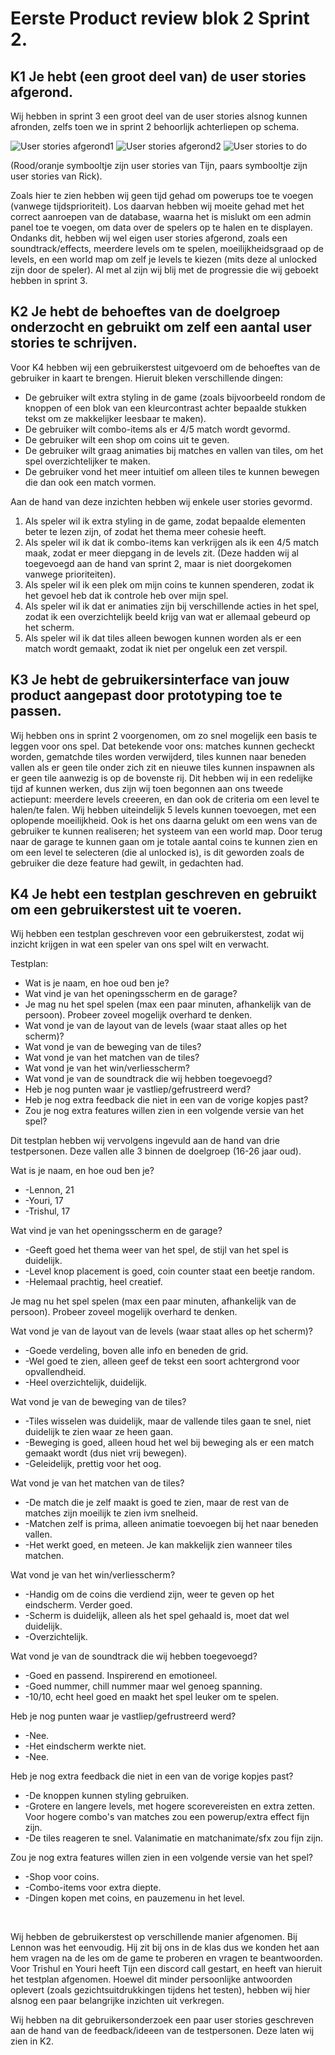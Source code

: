 # Eerste Product review blok 2 Sprint 2.

## K1 Je hebt (een groot deel van) de user stories afgerond.
Wij hebben in sprint 3 een groot deel van de user stories alsnog kunnen afronden, zelfs toen we in sprint 2 behoorlijk achterliepen op schema.

![User stories afgerond1](UserStoriesDone1.png)
![User stories afgerond2](UserStoriesDone2.png)
![User stories to do](UserStoriesToDo.png)

(Rood/oranje symbooltje zijn user stories van Tijn, paars symbooltje zijn user stories van Rick).

Zoals hier te zien hebben wij geen tijd gehad om powerups toe te voegen (vanwege tijdsprioriteit). Los daarvan hebben wij moeite gehad met het correct aanroepen van de database, waarna het is mislukt om een admin panel toe te voegen, om data over de spelers op te halen en te displayen. Ondanks dit, hebben wij wel eigen user stories afgerond, zoals een soundtrack/effects, meerdere levels om te spelen, moeilijkheidsgraad op de levels, en een world map om zelf je levels te kiezen (mits deze al unlocked zijn door de speler). Al met al zijn wij blij met de progressie die wij geboekt hebben in sprint 3.

## K2 Je hebt de behoeftes van de doelgroep onderzocht en gebruikt om zelf een aantal user stories te schrijven.
Voor K4 hebben wij een gebruikerstest uitgevoerd om de behoeftes van de gebruiker in kaart te brengen. Hieruit bleken verschillende dingen:
<ul>
    <li>De gebruiker wilt extra styling in de game (zoals bijvoorbeeld rondom de knoppen of een blok van een kleurcontrast achter bepaalde stukken tekst om ze makkelijker leesbaar te maken).</li>
    <li>De gebruiker wilt combo-items als er 4/5 match wordt gevormd.</li>
    <li>De gebruiker wilt een shop om coins uit te geven.</li>
    <li>De gebruiker wilt graag animaties bij matches en vallen van tiles, om het spel overzichtelijker te maken.</li>
    <li>De gebruiker vond het meer intuitief om alleen tiles te kunnen bewegen die dan ook een match vormen.
</ul>

Aan de hand van deze inzichten hebben wij enkele user stories gevormd.

<ol>
    <li>Als speler wil ik extra styling in de game, zodat bepaalde elementen beter te lezen zijn, of zodat het thema meer cohesie heeft.</li>
    <li>Als speler wil ik dat ik combo-items kan verkrijgen als ik een 4/5 match maak, zodat er meer diepgang in de levels zit. (Deze hadden wij al toegevoegd aan de hand van sprint 2, maar is niet doorgekomen vanwege prioriteiten).</li>
    <li>Als speler wil ik een plek om mijn coins te kunnen spenderen, zodat ik het gevoel heb dat ik controle heb over mijn spel.</li>
    <li>Als speler wil ik dat er animaties zijn bij verschillende acties in het spel, zodat ik een overzichtelijk beeld krijg van wat er allemaal gebeurd op het scherm.</li>
    <li>Als speler wil ik dat tiles alleen bewogen kunnen worden als er een match wordt gemaakt, zodat ik niet per ongeluk een zet verspil.</li>
</ol>

## K3 Je hebt de gebruikersinterface van jouw product aangepast door prototyping toe te passen.
Wij hebben ons in sprint 2 voorgenomen, om zo snel mogelijk een basis te leggen voor ons spel. Dat betekende voor ons: matches kunnen gecheckt worden, gematchde tiles worden verwijderd, tiles kunnen naar beneden vallen als er geen tile onder zich zit en nieuwe tiles kunnen inspawnen als er geen tile aanwezig is op de bovenste rij. Dit hebben wij in een redelijke tijd af kunnen werken, dus zijn wij toen begonnen aan ons tweede actiepunt: meerdere levels creeeren, en dan ook de criteria om een level te halen/te falen. Wij hebben uiteindelijk 5 levels kunnen toevoegen, met een oplopende moeilijkheid. Ook is het ons daarna gelukt om een wens van de gebruiker te kunnen realiseren; het systeem van een world map. Door terug naar de garage te kunnen gaan om je totale aantal coins te kunnen zien en om een level te selecteren (die al unlocked is), is dit geworden zoals de gebruiker die deze feature had gewilt, in gedachten had.  

## K4 Je hebt een testplan geschreven en gebruikt om een gebruikerstest uit te voeren. 
Wij hebben een testplan geschreven voor een gebruikerstest, zodat wij inzicht krijgen in wat een speler van ons spel wilt en verwacht. 

Testplan:
<ul>
    <li>Wat is je naam, en hoe oud ben je?</li>
    <li>Wat vind je van het openingsscherm en de garage?</li>
    <li>Je mag nu het spel spelen (max een paar minuten, afhankelijk van de persoon). Probeer zoveel mogelijk overhard te denken.</li>
    <li>Wat vond je van de layout van de levels (waar staat alles op het scherm)?</li>
    <li>Wat vond je van de beweging van de tiles?</li>
    <li>Wat vond je van het matchen van de tiles?</li>
    <li>Wat vond je van het win/verliesscherm?</li>
    <li>Wat vond je van de soundtrack die wij hebben toegevoegd?</li>
    <li>Heb je nog punten waar je vastliep/gefrustreerd werd?</li>
    <li>Heb je nog extra feedback die niet in een van de vorige kopjes past?</li>
    <li>Zou je nog extra features willen zien in een volgende versie van het spel?</li>
</ul>

Dit testplan hebben wij vervolgens ingevuld aan de hand van drie testpersonen. Deze vallen alle 3 binnen de doelgroep (16-26 jaar oud).

Wat is je naam, en hoe oud ben je?
<ul>
    <li>-Lennon, 21</li>
    <li>-Youri, 17</li>
    <li>-Trishul, 17</li>
</ul>

Wat vind je van het openingsscherm en de garage?
<ul>
    <li>-Geeft goed het thema weer van het spel, de stijl van het spel is duidelijk.</li>
    <li>-Level knop placement is goed, coin counter staat een beetje random.</li>
    <li>-Helemaal prachtig, heel creatief.</li>
</ul>

Je mag nu het spel spelen (max een paar minuten, afhankelijk van de persoon). Probeer zoveel mogelijk overhard te denken.

Wat vond je van de layout van de levels (waar staat alles op het scherm)?
<ul>
    <li>-Goede verdeling, boven alle info en beneden de grid.</li>
    <li>-Wel goed te zien, alleen geef de tekst een soort achtergrond voor opvallendheid.</li>
    <li>-Heel overzichtelijk, duidelijk.</li>
</ul>

Wat vond je van de beweging van de tiles?
<ul>
    <li>-Tiles wisselen was duidelijk, maar de vallende tiles gaan te snel, niet duidelijk te zien waar ze heen gaan.</li>
    <li>-Beweging is goed, alleen houd het wel bij beweging als er een match gemaakt wordt (dus niet vrij bewegen).</li>
    <li>-Geleidelijk, prettig voor het oog.</li>
</ul>

Wat vond je van het matchen van de tiles?
<ul>
    <li>-De match die je zelf maakt is goed te zien, maar de rest van de matches zijn moeilijk te zien ivm snelheid.</li>
    <li>-Matchen zelf is prima, alleen animatie toevoegen bij het naar beneden vallen.</li>
    <li>-Het werkt goed, en meteen. Je kan makkelijk zien wanneer tiles matchen.</li>
</ul>

Wat vond je van het win/verliesscherm?
<ul>
    <li>-Handig om de coins die verdiend zijn, weer te geven op het eindscherm. Verder goed.</li>
    <li>-Scherm is duidelijk, alleen als het spel gehaald is, moet dat wel duidelijk.</li>
    <li>-Overzichtelijk.</li>
</ul>

Wat vond je van de soundtrack die wij hebben toegevoegd?
<ul>
    <li>-Goed en passend. Inspirerend en emotioneel.</li>
    <li>-Goed nummer, chill nummer maar wel genoeg spanning.</li>
    <li>-10/10, echt heel goed en maakt het spel leuker om te spelen.</li>
</ul>

Heb je nog punten waar je vastliep/gefrustreerd werd?
<ul>
    <li>-Nee.</li>
    <li>-Het eindscherm werkte niet.</li>
    <li>-Nee.</li>
</ul>

Heb je nog extra feedback die niet in een van de vorige kopjes past?
<ul>
    <li>-De knoppen kunnen styling gebruiken.</li>
    <li>-Grotere en langere levels, met hogere scorevereisten en extra zetten. Voor hogere combo's van matches zou een powerup/extra effect fijn zijn.</li>
    <li>-De tiles reageren te snel. Valanimatie en matchanimate/sfx zou fijn zijn.</li>
</ul>

Zou je nog extra features willen zien in een volgende versie van het spel?
<ul>
    <li>-Shop voor coins.</li>
    <li>-Combo-items voor extra diepte.</li>
    <li>-Dingen kopen met coins, en pauzemenu in het level.</li>
</ul>
<br>

Wij hebben de gebruikerstest op verschillende manier afgenomen. Bij Lennon was het eenvoudig. Hij zit bij ons in de klas dus we konden het aan hem vragen na de les om de game te proberen en vragen te beantwoorden. Voor Trishul en Youri heeft Tijn een discord call gestart, en heeft van hieruit het testplan afgenomen. Hoewel dit minder persoonlijke antwoorden oplevert (zoals gezichtsuitdrukkingen tijdens het testen), hebben wij hier alsnog een paar belangrijke inzichten uit verkregen.


Wij hebben na dit gebruikersonderzoek een paar user stories geschreven aan de hand van de feedback/ideeen van de testpersonen. Deze laten wij zien in K2.
